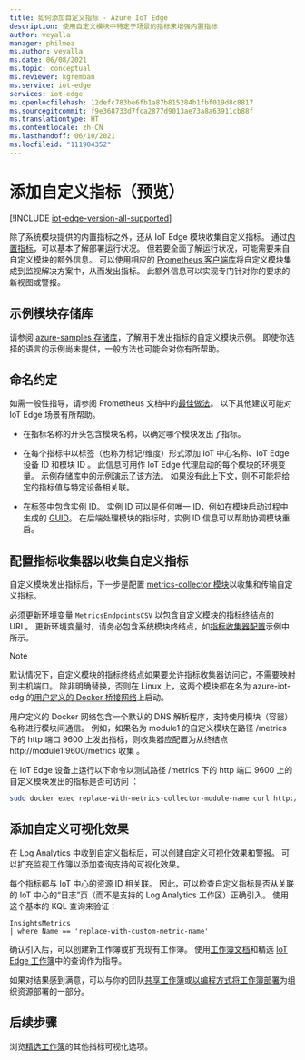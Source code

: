 ```yaml
---
title: 如何添加自定义指标 - Azure IoT Edge
description: 使用自定义模块中特定于场景的指标来增强内置指标
author: veyalla
manager: philmea
ms.author: veyalla
ms.date: 06/08/2021
ms.topic: conceptual
ms.reviewer: kgremban
ms.service: iot-edge
services: iot-edge
ms.openlocfilehash: 12defc783be6fb1a87b815284b1fbf019d8c8817
ms.sourcegitcommit: f9e368733d7fca2877d9013ae73a8a63911cb88f
ms.translationtype: HT
ms.contentlocale: zh-CN
ms.lasthandoff: 06/10/2021
ms.locfileid: "111904352"
---
```

# <a name="add-custom-metrics-preview"></a>添加自定义指标（预览）

[!INCLUDE [iot-edge-version-all-supported](../../includes/iot-edge-version-all-supported.md)]

除了系统模块提供的内置指标之外，还从 IoT Edge 模块收集自定义指标。 通过[内置指标](how-to-access-built-in-metrics.md)，可以基本了解部署运行状况。 但若要全面了解运行状况，可能需要来自自定义模块的额外信息。 可以使用相应的 [Prometheus 客户端库](https://prometheus.io/docs/instrumenting/clientlibs/)将自定义模块集成到监视解决方案中，从而发出指标。 此额外信息可以实现专门针对你的要求的新视图或警报。

## <a name="sample-modules-repository"></a>示例模块存储库

请参阅 [azure-samples 存储库](https://github.com/Azure-Samples/iotedge-module-prom-custom-metrics)，了解用于发出指标的自定义模块示例。 即使你选择的语言的示例尚未提供，一般方法也可能会对你有所帮助。

## <a name="naming-conventions"></a>命名约定

如需一般性指导，请参阅 Prometheus 文档中的[最佳做法](https://prometheus.io/docs/practices/naming/)。 以下其他建议可能对 IoT Edge 场景有所帮助。

* 在指标名称的开头包含模块名称，以确定哪个模块发出了指标。

* 在每个指标中以标签（也称为标记/维度）形式添加 IoT 中心名称、IoT Edge 设备 ID 和模块 ID 。 此信息可用作 IoT Edge 代理启动的每个模块的环境变量。 示例存储库中的示例[演示了](https://github.com/Azure-Samples/iotedge-module-prom-custom-metrics/blob/b6b8501adb484521b76e6f317fefee57128834a6/csharp/Program.cs#L49)该方法。 如果没有此上下文，则不可能将给定的指标值与特定设备相关联。

* 在标签中包含实例 ID。 实例 ID 可以是任何唯一 ID，例如在模块启动过程中生成的 [GUID](https://en.wikipedia.org/wiki/Universally_unique_identifier)。 在后端处理模块的指标时，实例 ID 信息可以帮助协调模块重启。

## <a name="configure-the-metrics-collector-to-collect-custom-metrics"></a>配置指标收集器以收集自定义指标

自定义模块发出指标后，下一步是配置 [metrics-collector 模块](how-to-collect-and-transport-metrics.md#metrics-collector-module)以收集和传输自定义指标。

必须更新环境变量 `MetricsEndpointsCSV` 以包含自定义模块的指标终结点的 URL。 更新环境变量时，请务必包含系统模块终结点，如[指标收集器配置](how-to-collect-and-transport-metrics.md#metrics-collector-configuration)示例中所示。

>[!NOTE]
>默认情况下，自定义模块的指标终结点如果要允许指标收集器访问它，不需要映射到主机端口。 除非明确替换，否则在 Linux 上，这两个模块都在名为 azure-iot-edg 的[用户定义的 Docker 桥接网络](https://docs.docker.com/network/bridge/#differences-between-user-defined-bridges-and-the-default-bridge)上启动。
>
>用户定义的 Docker 网络包含一个默认的 DNS 解析程序，支持使用模块（容器）名称进行模块间通信。 例如，如果名为 module1 的自定义模块在路径 /metrics 下的 http 端口 9600 上发出指标，则收集器应配置为从终结点 http://module1:9600/metrics 收集   。

在 IoT Edge 设备上运行以下命令以测试路径 /metrics 下的 http 端口 9600 上的自定义模块发出的指标是否可访问 ：

```bash
sudo docker exec replace-with-metrics-collector-module-name curl http://replace-with-custom-module-name:9600/metrics
```

## <a name="add-custom-visualizations"></a>添加自定义可视化效果

在 Log Analytics 中收到自定义指标后，可以创建自定义可视化效果和警报。 可以扩充监视工作簿以添加查询支持的可视化效果。

每个指标都与 IoT 中心的资源 ID 相关联。 因此，可以检查自定义指标是否从关联的 IoT 中心的“日志”页（而不是支持的 Log Analytics 工作区）正确引入。 使用这个基本的 KQL 查询来验证：

```KQL
InsightsMetrics
| where Name == 'replace-with-custom-metric-name'
```

确认引入后，可以创建新工作簿或扩充现有工作簿。 使用[工作簿文档](../azure-monitor/visualize/workbooks-overview.md)和精选 [IoT Edge 工作簿](how-to-explore-curated-visualizations.md)中的查询作为指导。

如果对结果感到满意，可以与你的团队[共享工作簿](../azure-monitor/visualize/workbooks-access-control.md)或[以编程方式将工作簿部署](../azure-monitor/visualize/workbooks-automate.md)为组织资源部署的一部分。

## <a name="next-steps"></a>后续步骤

浏览[精选工作簿](how-to-explore-curated-visualizations.md)的其他指标可视化选项。
